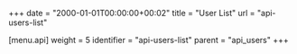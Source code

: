 +++
date = "2000-01-01T00:00:00+00:02"
title = "User List"
url = "api-users-list"

[menu.api]
  weight = 5
  identifier = "api-users-list"
  parent = "api_users"
+++
